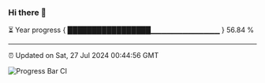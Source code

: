 ### Hi there 👋

⏳ Year progress { █████████████████▁▁▁▁▁▁▁▁▁▁▁▁▁ } 56.84 %

---

⏰ Updated on Sat, 27 Jul 2024 00:44:56 GMT

![Progress Bar CI](https://github.com/code-lakshay/GitHub-Actions-Demo/workflows/Progress%20Bar%20CI/badge.svg)

